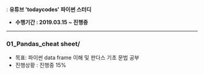 : **유튜브 'todaycodes' 파이썬 스터디** <br>
* **수행기간 : 2019.03.15 ~ 진행중**

---


### 01_Pandas_cheat sheet/ <br>
  - 목표: 파이썬 data frame 이해 및 판다스 기초 문법 공부
  - 진행상황 : 진행중 15%



